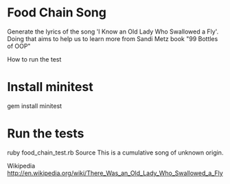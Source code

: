 # Food Chain Song
Generate the lyrics of the song 'I Know an Old Lady Who Swallowed a Fly'. Doing that aims to help us to learn more from Sandi Metz book "99 Bottles of OOP"

How to run the test
# Install minitest
gem install minitest

# Run the tests
ruby food_chain_test.rb
Source
This is a cumulative song of unknown origin.

Wikipedia http://en.wikipedia.org/wiki/There_Was_an_Old_Lady_Who_Swallowed_a_Fly

